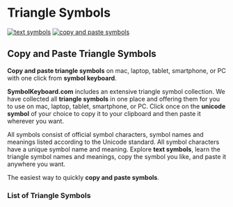 # Triangle Symbols
[![text symbols](https://img.shields.io/badge/github-symbols-green.svg)](https://github.com/symbolkeyboard/symbols)
[![copy and paste symbols](https://img.shields.io/badge/source-symbolkeyboad.com-orange.svg)](https://symbolkeyboard.com)
## Copy and Paste Triangle Symbols

**Copy and paste triangle symbols** on mac, laptop, tablet, smartphone, or PC with one click from **symbol keyboard**.

**SymbolKeyboard.com** includes an extensive triangle symbol collection. We have collected all **triangle symbols** in one place and offering them for you to use on mac, laptop, tablet, smartphone, or PC. Click once on the **unicode symbol** of your choice to copy it to your clipboard and then paste it wherever you want.

All symbols consist of official symbol characters, symbol names and meanings listed according to the Unicode standard. All symbol characters have a unique symbol name and meaning. Explore **text symbols**, learn the triangle symbol names and meanings, copy the symbol you like, and paste it anywhere you want.

The easiest way to quickly **copy and paste symbols**.
### List of Triangle Symbols
